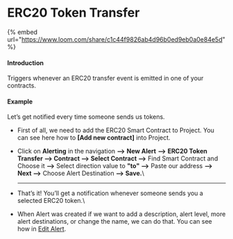 # ERC20 Token Transfer

{% embed url="https://www.loom.com/share/c1c44f9826ab4d96b0ed9eb0a0e84e5d" %}

#### Introduction

Triggers whenever an ERC20 transfer event is emitted in one of your contracts.

#### Example

Let’s get notified every time someone sends us tokens.

*   First of all, we need to add the ERC20 Smart Contract to Project. You can see here how to **\[Add new contract]** into Project.


* Click on **Alerting** in the navigation **—>** **New Alert** **—>** **ERC20 Token Transfer —> Contract —> Select Contract —>** Find Smart Contract and Choose it **—>** Select direction value to **"to" —>** Paste our address **—> Next —>** Choose Alert Destination **—> Save.**\
  ****
* That’s it! You’ll get a notification whenever someone sends you a selected ERC20 token.\

* When Alert was created if we want to add a description, alert level, more alert destinations, or change the name, we can do that. You can see how in [Edit Alert](editing-an-alert.md).

